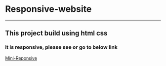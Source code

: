 # Responsive-website
---
## This project build using html css 
### it is responsive, please see or go to below link 
[Mini-Reponsive]()
